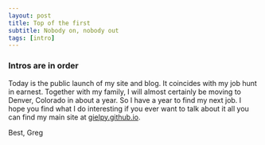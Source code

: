 ```yaml
---
layout: post
title: Top of the first
subtitle: Nobody on, nobody out
tags: [intro]
---
```


### Intros are in order

Today is the public launch of my site and blog. It coincides with my job hunt in earnest.
Together with my family, I will almost certainly be moving to Denver, Colorado in about a year.
So I have a year to find my next job. I hope you find what I do interesting if you ever want to talk about it all you can find my main site at
[gielpy.github.io](gielpy.github.io).

Best,
Greg
